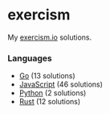 # exercism

My [exercism.io](https://exercism.io) solutions.

### Languages
- [Go](./go) (13 solutions)
- [JavaScript](./javascript) (46 solutions)
- [Python](./python) (2 solutions)
- [Rust](./rust) (12 solutions)
